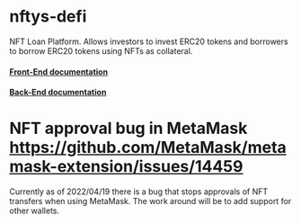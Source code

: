 # nftys-defi
NFT Loan Platform. Allows investors to invest ERC20 tokens and borrowers to borrow ERC20 tokens using NFTs as collateral.

#### [Front-End documentation](https://github.com/zack53/nftys-defi/tree/main/src/front-end)

#### [Back-End documentation](https://github.com/zack53/nftys-defi/tree/main/src/back-end)

# NFT approval bug in MetaMask https://github.com/MetaMask/metamask-extension/issues/14459
Currently as of 2022/04/19 there is a bug that stops approvals of NFT transfers when using MetaMask. The work around will be to add support for other wallets.
